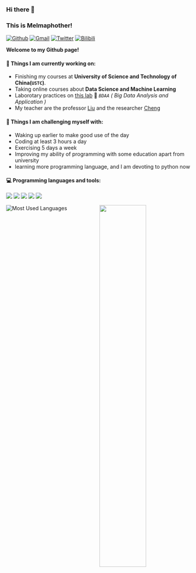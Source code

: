 ### Hi there 👋 
### This is Melmaphother!

[![Github](https://img.shields.io/badge/-Github-000?style=flat&logo=Github&logoColor=white)](https://github.com/Melmaphother)
[![Gmail](https://img.shields.io/badge/-Gmail-c14438?style=flat&logo=Gmail&logoColor=white)](mailto:melmaphother@gmail.com)
[![Twitter](https://img.shields.io/badge/-Twitter-1DA1F2?style=flat&logo=Twitter&logoColor=white)](https://twitter.com/Melmaphother)
[![Bilibili](https://img.shields.io/badge/-Bilibili-FF69B4?style=flat&logo=Bilibili&logoColor=white)](https://space.bilibili.com/523761666?spm_id_from=333.1007.0.0)

**Welcome to my Github page!**    

#### 🌱 Things I am currently working on: 
- Finishing my courses at **University of Science and Technology of China(`USTC`)**.
- Taking online courses about **Data Science and Machine Learning**
- Laborotary practices on [this lab](https://bigdata.ustc.edu.cn/) 🚀 *`BDAA` ( Big Data Analysis and Application )*
- My teacher are the professor [Liu](http://staff.ustc.edu.cn/~qiliuql/) and the researcher [Cheng](https://mingyue-cheng.github.io/)

#### :muscle: Things I am challenging myself with:
- Waking up earlier to make good use of the day
- Coding at least 3 hours a day
- Exercising 5 days a week
- Improving my ability of programming with some education apart from university
- learning more programming language, and I am devoting to python now

#### :computer: Programming languages and tools:  
![](https://img.shields.io/badge/C++-8A2BE2)
![](https://img.shields.io/badge/Python-348CE5)
![](https://img.shields.io/badge/C-FFFF00)
![](https://img.shields.io/badge/Markdown-4169E1)
![](https://img.shields.io/badge/LaTeX-327166)

<img width="50%" align="right" src="https://github-readme-stats.vercel.app/api?username=Melmaphother&show_icons=true&hide_border=true&theme=radical" />

![Most Used Languages](https://github-readme-stats.vercel.app/api/top-langs/?username=Melmaphother&theme=dark&layout=compact&count_private=true)
